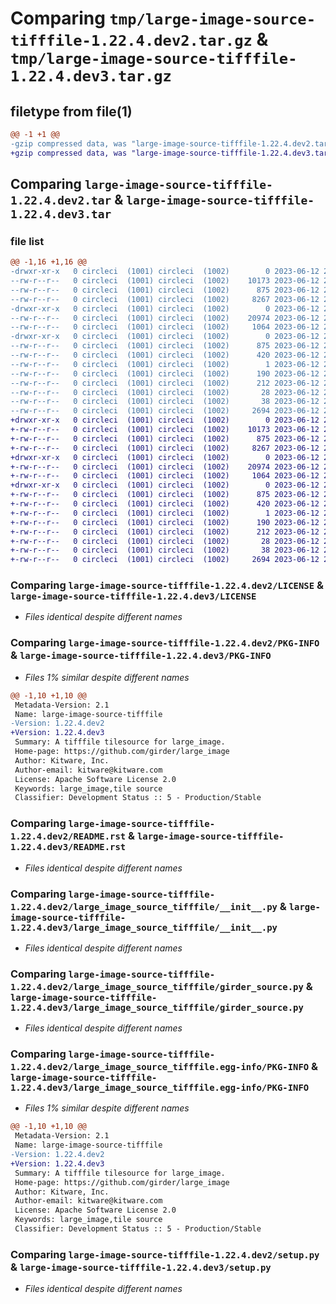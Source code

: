 # Comparing `tmp/large-image-source-tifffile-1.22.4.dev2.tar.gz` & `tmp/large-image-source-tifffile-1.22.4.dev3.tar.gz`

## filetype from file(1)

```diff
@@ -1 +1 @@
-gzip compressed data, was "large-image-source-tifffile-1.22.4.dev2.tar", last modified: Mon Jun 12 21:05:47 2023, max compression
+gzip compressed data, was "large-image-source-tifffile-1.22.4.dev3.tar", last modified: Mon Jun 12 21:40:12 2023, max compression
```

## Comparing `large-image-source-tifffile-1.22.4.dev2.tar` & `large-image-source-tifffile-1.22.4.dev3.tar`

### file list

```diff
@@ -1,16 +1,16 @@
-drwxr-xr-x   0 circleci  (1001) circleci  (1002)        0 2023-06-12 21:05:47.846654 large-image-source-tifffile-1.22.4.dev2/
--rw-r--r--   0 circleci  (1001) circleci  (1002)    10173 2023-06-12 21:05:47.000000 large-image-source-tifffile-1.22.4.dev2/LICENSE
--rw-r--r--   0 circleci  (1001) circleci  (1002)      875 2023-06-12 21:05:47.846654 large-image-source-tifffile-1.22.4.dev2/PKG-INFO
--rw-r--r--   0 circleci  (1001) circleci  (1002)     8267 2023-06-12 21:05:47.000000 large-image-source-tifffile-1.22.4.dev2/README.rst
-drwxr-xr-x   0 circleci  (1001) circleci  (1002)        0 2023-06-12 21:05:47.846654 large-image-source-tifffile-1.22.4.dev2/large_image_source_tifffile/
--rw-r--r--   0 circleci  (1001) circleci  (1002)    20974 2023-06-12 21:03:44.000000 large-image-source-tifffile-1.22.4.dev2/large_image_source_tifffile/__init__.py
--rw-r--r--   0 circleci  (1001) circleci  (1002)     1064 2023-06-12 21:03:44.000000 large-image-source-tifffile-1.22.4.dev2/large_image_source_tifffile/girder_source.py
-drwxr-xr-x   0 circleci  (1001) circleci  (1002)        0 2023-06-12 21:05:47.846654 large-image-source-tifffile-1.22.4.dev2/large_image_source_tifffile.egg-info/
--rw-r--r--   0 circleci  (1001) circleci  (1002)      875 2023-06-12 21:05:47.000000 large-image-source-tifffile-1.22.4.dev2/large_image_source_tifffile.egg-info/PKG-INFO
--rw-r--r--   0 circleci  (1001) circleci  (1002)      420 2023-06-12 21:05:47.000000 large-image-source-tifffile-1.22.4.dev2/large_image_source_tifffile.egg-info/SOURCES.txt
--rw-r--r--   0 circleci  (1001) circleci  (1002)        1 2023-06-12 21:05:47.000000 large-image-source-tifffile-1.22.4.dev2/large_image_source_tifffile.egg-info/dependency_links.txt
--rw-r--r--   0 circleci  (1001) circleci  (1002)      190 2023-06-12 21:05:47.000000 large-image-source-tifffile-1.22.4.dev2/large_image_source_tifffile.egg-info/entry_points.txt
--rw-r--r--   0 circleci  (1001) circleci  (1002)      212 2023-06-12 21:05:47.000000 large-image-source-tifffile-1.22.4.dev2/large_image_source_tifffile.egg-info/requires.txt
--rw-r--r--   0 circleci  (1001) circleci  (1002)       28 2023-06-12 21:05:47.000000 large-image-source-tifffile-1.22.4.dev2/large_image_source_tifffile.egg-info/top_level.txt
--rw-r--r--   0 circleci  (1001) circleci  (1002)       38 2023-06-12 21:05:47.846654 large-image-source-tifffile-1.22.4.dev2/setup.cfg
--rw-r--r--   0 circleci  (1001) circleci  (1002)     2694 2023-06-12 21:03:44.000000 large-image-source-tifffile-1.22.4.dev2/setup.py
+drwxr-xr-x   0 circleci  (1001) circleci  (1002)        0 2023-06-12 21:40:12.063052 large-image-source-tifffile-1.22.4.dev3/
+-rw-r--r--   0 circleci  (1001) circleci  (1002)    10173 2023-06-12 21:40:11.000000 large-image-source-tifffile-1.22.4.dev3/LICENSE
+-rw-r--r--   0 circleci  (1001) circleci  (1002)      875 2023-06-12 21:40:12.063052 large-image-source-tifffile-1.22.4.dev3/PKG-INFO
+-rw-r--r--   0 circleci  (1001) circleci  (1002)     8267 2023-06-12 21:40:11.000000 large-image-source-tifffile-1.22.4.dev3/README.rst
+drwxr-xr-x   0 circleci  (1001) circleci  (1002)        0 2023-06-12 21:40:12.063052 large-image-source-tifffile-1.22.4.dev3/large_image_source_tifffile/
+-rw-r--r--   0 circleci  (1001) circleci  (1002)    20974 2023-06-12 21:38:20.000000 large-image-source-tifffile-1.22.4.dev3/large_image_source_tifffile/__init__.py
+-rw-r--r--   0 circleci  (1001) circleci  (1002)     1064 2023-06-12 21:38:20.000000 large-image-source-tifffile-1.22.4.dev3/large_image_source_tifffile/girder_source.py
+drwxr-xr-x   0 circleci  (1001) circleci  (1002)        0 2023-06-12 21:40:12.063052 large-image-source-tifffile-1.22.4.dev3/large_image_source_tifffile.egg-info/
+-rw-r--r--   0 circleci  (1001) circleci  (1002)      875 2023-06-12 21:40:11.000000 large-image-source-tifffile-1.22.4.dev3/large_image_source_tifffile.egg-info/PKG-INFO
+-rw-r--r--   0 circleci  (1001) circleci  (1002)      420 2023-06-12 21:40:12.000000 large-image-source-tifffile-1.22.4.dev3/large_image_source_tifffile.egg-info/SOURCES.txt
+-rw-r--r--   0 circleci  (1001) circleci  (1002)        1 2023-06-12 21:40:11.000000 large-image-source-tifffile-1.22.4.dev3/large_image_source_tifffile.egg-info/dependency_links.txt
+-rw-r--r--   0 circleci  (1001) circleci  (1002)      190 2023-06-12 21:40:11.000000 large-image-source-tifffile-1.22.4.dev3/large_image_source_tifffile.egg-info/entry_points.txt
+-rw-r--r--   0 circleci  (1001) circleci  (1002)      212 2023-06-12 21:40:11.000000 large-image-source-tifffile-1.22.4.dev3/large_image_source_tifffile.egg-info/requires.txt
+-rw-r--r--   0 circleci  (1001) circleci  (1002)       28 2023-06-12 21:40:11.000000 large-image-source-tifffile-1.22.4.dev3/large_image_source_tifffile.egg-info/top_level.txt
+-rw-r--r--   0 circleci  (1001) circleci  (1002)       38 2023-06-12 21:40:12.063052 large-image-source-tifffile-1.22.4.dev3/setup.cfg
+-rw-r--r--   0 circleci  (1001) circleci  (1002)     2694 2023-06-12 21:38:20.000000 large-image-source-tifffile-1.22.4.dev3/setup.py
```

### Comparing `large-image-source-tifffile-1.22.4.dev2/LICENSE` & `large-image-source-tifffile-1.22.4.dev3/LICENSE`

 * *Files identical despite different names*

### Comparing `large-image-source-tifffile-1.22.4.dev2/PKG-INFO` & `large-image-source-tifffile-1.22.4.dev3/PKG-INFO`

 * *Files 1% similar despite different names*

```diff
@@ -1,10 +1,10 @@
 Metadata-Version: 2.1
 Name: large-image-source-tifffile
-Version: 1.22.4.dev2
+Version: 1.22.4.dev3
 Summary: A tifffile tilesource for large_image.
 Home-page: https://github.com/girder/large_image
 Author: Kitware, Inc.
 Author-email: kitware@kitware.com
 License: Apache Software License 2.0
 Keywords: large_image,tile source
 Classifier: Development Status :: 5 - Production/Stable
```

### Comparing `large-image-source-tifffile-1.22.4.dev2/README.rst` & `large-image-source-tifffile-1.22.4.dev3/README.rst`

 * *Files identical despite different names*

### Comparing `large-image-source-tifffile-1.22.4.dev2/large_image_source_tifffile/__init__.py` & `large-image-source-tifffile-1.22.4.dev3/large_image_source_tifffile/__init__.py`

 * *Files identical despite different names*

### Comparing `large-image-source-tifffile-1.22.4.dev2/large_image_source_tifffile/girder_source.py` & `large-image-source-tifffile-1.22.4.dev3/large_image_source_tifffile/girder_source.py`

 * *Files identical despite different names*

### Comparing `large-image-source-tifffile-1.22.4.dev2/large_image_source_tifffile.egg-info/PKG-INFO` & `large-image-source-tifffile-1.22.4.dev3/large_image_source_tifffile.egg-info/PKG-INFO`

 * *Files 1% similar despite different names*

```diff
@@ -1,10 +1,10 @@
 Metadata-Version: 2.1
 Name: large-image-source-tifffile
-Version: 1.22.4.dev2
+Version: 1.22.4.dev3
 Summary: A tifffile tilesource for large_image.
 Home-page: https://github.com/girder/large_image
 Author: Kitware, Inc.
 Author-email: kitware@kitware.com
 License: Apache Software License 2.0
 Keywords: large_image,tile source
 Classifier: Development Status :: 5 - Production/Stable
```

### Comparing `large-image-source-tifffile-1.22.4.dev2/setup.py` & `large-image-source-tifffile-1.22.4.dev3/setup.py`

 * *Files identical despite different names*

